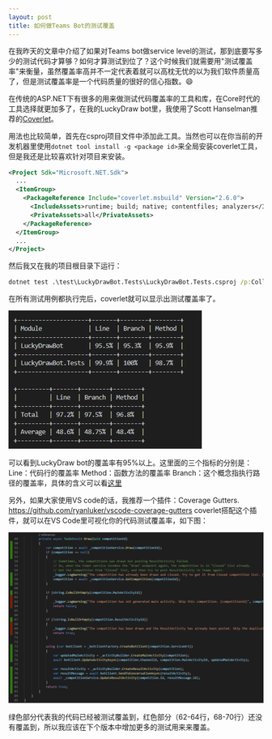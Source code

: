 ```yaml
---
layout: post
title: 如何做Teams Bot的测试覆盖
---
```


在我昨天的文章中介绍了如果对Teams bot做service level的测试，那到底要写多少的测试代码才算够？如何才算测试到位了？这个时候我们就需要用"测试覆盖率"来衡量，虽然覆盖率高并不一定代表着就可以高枕无忧的以为我们软件质量高了，但是测试覆盖率是一个代码质量的很好的信心指数。😄

在传统的ASP.NET下有很多的用来做测试代码覆盖率的工具和库，在Core时代的工具选择就更加多了，在我的LuckyDraw bot里，我使用了Scott Hanselman推荐的[Coverlet](https://www.hanselman.com/blog/NETCoreCodeCoverageAsAGlobalToolWithCoverlet.aspx)。

用法也比较简单，首先在csproj项目文件中添加此工具。当然也可以在你当前的开发机器里使用`dotnet tool install -g <package id>`来全局安装coverlet工具，但是我还是比较喜欢针对项目来安装。
``` xml
<Project Sdk="Microsoft.NET.Sdk">
  ...
  <ItemGroup>
    <PackageReference Include="coverlet.msbuild" Version="2.6.0">
      <IncludeAssets>runtime; build; native; contentfiles; analyzers</IncludeAssets>
      <PrivateAssets>all</PrivateAssets>
    </PackageReference>
  </ItemGroup>
  ...
</Project>
```

然后我又在我的项目根目录下运行：
``` cmd
dotnet test .\test\LuckyDrawBot.Tests\LuckyDrawBot.Tests.csproj /p:CollectCoverage=true /p:CoverletOutputFormat=lcov /p:CoverletOutput=.\lcov.info
```

在所有测试用例都执行完后，coverlet就可以显示出测试覆盖率了。

![Coverage](../images/post20190721/001.png)

可以看到LuckyDraw bot的覆盖率有95%以上。这里面的三个指标的分别是：
Line：代码行的覆盖率
Method：函数方法的覆盖率
Branch：这个概念指执行路径的覆盖率，具体的含义可以看[这里](https://www.tutorialspoint.com/software_testing_dictionary/branch_testing)

另外，如果大家使用VS code的话，我推荐一个插件：Coverage Gutters. https://github.com/ryanluker/vscode-coverage-gutters
coverlet搭配这个插件，就可以在VS Code里可视化你的代码测试覆盖率，如下图：

![CoverageGutters](../images/post20190721/002.png)

绿色部分代表我的代码已经被测试覆盖到，红色部分（62-64行，68-70行）还没有覆盖到，所以我应该在下个版本中增加更多的测试用来来覆盖。
